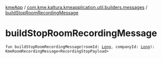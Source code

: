 [kmeApp](../index.md) / [com.kme.kaltura.kmeapplication.util.builders.messages](index.md) / [buildStopRoomRecordingMessage](./build-stop-room-recording-message.md)

# buildStopRoomRecordingMessage

`fun buildStopRoomRecordingMessage(roomId: `[`Long`](https://kotlinlang.org/api/latest/jvm/stdlib/kotlin/-long/index.html)`, companyId: `[`Long`](https://kotlinlang.org/api/latest/jvm/stdlib/kotlin/-long/index.html)`): KmeRoomRecordingMessage<RecordingStopPayload>`